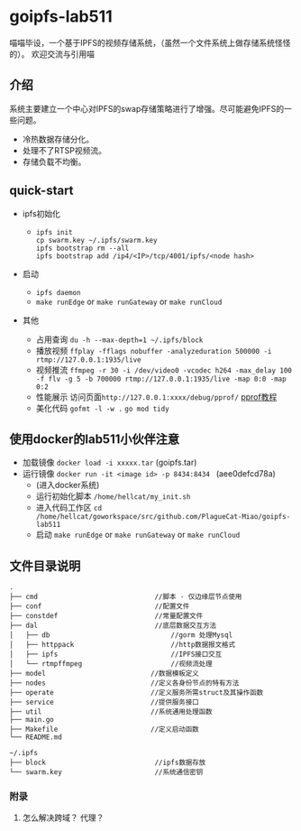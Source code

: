# goipfs-lab511
喵喵毕设，一个基于IPFS的视频存储系统，（虽然一个文件系统上做存储系统怪怪的）。
欢迎交流与引用喵
## 介绍
系统主要建立一个中心对IPFS的swap存储策略进行了增强。尽可能避免IPFS的一些问题。
- 冷热数据存储分化。
- 处理不了RTSP视频流。
- 存储负载不均衡。
## quick-start
- ipfs初始化
  -  ```  shell
     ipfs init
     cp swarm.key ~/.ipfs/swarm.key
     ipfs bootstrap rm --all
     ipfs bootstrap add /ip4/<IP>/tcp/4001/ipfs/<node hash>
     ```
- 启动
   - `ipfs daemon`
   - `make runEdge` or  `make runGateway` or `make runCloud`

- 其他
   - 占用查询 `du -h --max-depth=1 ~/.ipfs/block`
   - 播放视频 `ffplay -fflags nobuffer -analyzeduration 500000 -i rtmp://127.0.0.1:1935/live`
   - 视频推流 `ffmpeg -r 30 -i /dev/video0 -vcodec h264 -max_delay 100 -f flv -g 5 -b 700000 rtmp://127.0.0.1:1935/live -map 0:0 -map 0:2`         
   - 性能展示 访问页面`http://127.0.0.1:xxxx/debug/pprof/` [pprof教程](https://segmentfault.com/a/1190000016412013)
   - 美化代码 `gofmt -l -w .` `go mod tidy`
## 使用docker的lab511小伙伴注意
   - 加载镜像 `docker load -i xxxxx.tar` (goipfs.tar)
   - 运行镜像 `docker run -it <image id> -p 8434:8434 ` (aee0defcd78a)
     - (进入docker系统) 
     - 运行初始化脚本 `/home/hellcat/my_init.sh` 
     - 进入代码工作区 `cd /home/hellcat/goworkspace/src/github.com/PlagueCat-Miao/goipfs-lab511`
     - 启动 `make runEdge` or  `make runGateway` or `make runCloud`
            
        
## 文件目录说明
    .
    ├── cmd                             //脚本 - 仅边缘层节点使用
    ├── conf                            //配置文件   
    ├── constdef                        //常量配置文件
    ├── dal                             //底层数据交互方法
    │   ├── db                              //gorm 处理Mysql
    │   ├── httppack                        //http数据报文格式
    │   ├── ipfs                            //IPFS接口交互
    │   └── rtmpffmpeg                      //视频流处理
    ├── model                          //数据模板定义
    ├── nodes                          //定义各身份节点的特有方法
    ├── operate                        //定义服务所需struct及其操作函数
    ├── service                        //提供服务接口
    ├── util                           //系统通用处理函数
    ├── main.go                        
    ├── Makefile                       //定义启动函数
    └── README.md                          

    ~/.ipfs
    ├── block                           //ipfs数据存放
    └── swarm.key                       //系统通信密钥

### 附录

1. 怎么解决跨域？ 代理？
   